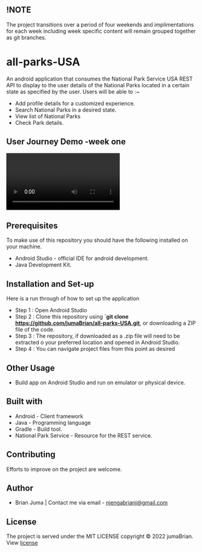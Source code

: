 ## !NOTE
The project transitions over a period of four weekends and implimentations for each week including week specific content will remain grouped together as git branches.

# all-parks-USA
An android application that consumes the National Park Service USA REST API to display to the user details of the National Parks located in a certain state as specified by the user.
Users will be able to :~
* Add profile details for a customized experience.
* Search National Parks in a desired state.
* View list of National Parks
* Check Park details.

## User Journey Demo -week one

  <video src= "https://user-images.githubusercontent.com/98020785/172263875-3a00985e-86a6-4236-9372-11917bdfd4e8.mp4
" controls></video>
  




## Prerequisites
To make use of this repository you should have the following installed on your machine.
* Android Studio - official IDE for android development.
* Java Development Kit.


## Installation and Set-up
Here is a run through of how to set up the application
* Step 1 : Open Android Studio
* Step 2 : Clone this repository using **`git clone https://github.com/jumaBrian/all-parks-USA.git**, or downloading a ZIP file of the code.
* Step 3 : The repository, if downloaded as a .zip file will need to be extracted o your preferred location and opened in Android Studio.
* Step 4 : You can navigate project files from this point as desired

## Other Usage 
* Build app on Android Studio and run on emulator or physical device.

## Built with
* Android - Client framework
* Java - Programming language
* Gradle - Build tool.
* National Park Service - Resource for the REST service.

## Contributing
Efforts to improve on the project are welcome.

## Author
* Brian Juma  |
Contact me via email - njengabrianj@gmail.com

## License 
The project is served under the MIT LICENSE copyright &copy; 2022 jumaBrian.
View <a href="https://github.com/jumaBrian/all-parks-USA/blob/master/LICENSE">license</a>
